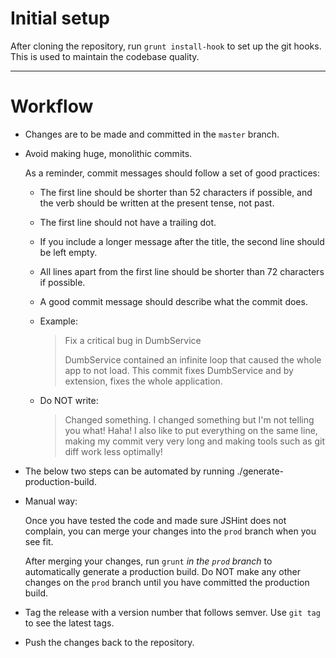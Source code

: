 # Initial setup

After cloning the repository, run `grunt install-hook` to set up the
git hooks. This is used to maintain the codebase quality.

---

# Workflow

- Changes are to be made and committed in the `master` branch.
  
- Avoid making huge, monolithic commits.
  
    As a reminder, commit messages should follow a set of good practices:
    
    - The first line should be shorter than 52 characters if possible,
      and the verb should be written at the present tense, not past.
      
    - The first line should not have a trailing dot.
    
    - If you include a longer message after the title, the second line
      should be left empty.
      
    - All lines apart from the first line should be shorter than 72
      characters if possible.
      
    - A good commit message should describe what the commit does.
    
    - Example:
    
        > Fix a critical bug in DumbService
        >
        > DumbService contained an infinite loop that caused the whole
        > app to not load. This commit fixes DumbService and by
        > extension, fixes the whole application.
      
    - Do NOT write:
    
        > Changed something.
        > I changed something but I'm not telling you what! Haha!
        > I also like to put everything on the same line, making my commit very very long and making tools such as
        > git diff work less optimally!
      
- The below two steps can be automated by running ./generate-production-build.

- Manual way:

  Once you have tested the code and made sure JSHint does not complain,
  you can merge your changes into the `prod` branch when you see fit.
  
  After merging your changes, run `grunt` *in the `prod` branch* to
  automatically generate a production build. Do NOT make any other
  changes on the `prod` branch until you have committed the production
  build.
  
- Tag the release with a version number that follows semver.
  Use `git tag` to see the latest tags.
  
- Push the changes back to the repository.
